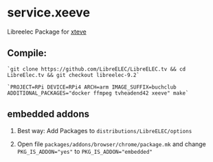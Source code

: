 # service.xeeve
Libreelec Package for [xteve](https://github.com/xteve-project/xTeVe)


## Compile:

    `git clone https://github.com/LibreELEC/LibreELEC.tv && cd LibreElec.tv && git checkout libreelec-9.2`
    
    `PROJECT=RPi DEVICE=RPi4 ARCH=arm IMAGE_SUFFIX=buchclub ADDITIONAL_PACKAGES="docker ffmpeg tvheadend42 xeeve" make`



## embedded addons

1. Best way: Add Packages to `distributions/LibreELEC/options`

2. Open file `packages/addons/browser/chrome/package.mk` and change  `PKG_IS_ADDON="yes"` to `PKG_IS_ADDON="embedded"`


